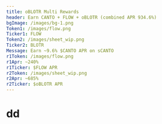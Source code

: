 ```yaml
---
title: oBLOTR Multi Rewards
header: Earn CANTO + FLOW + oBLOTR (combined APR 934.6%)
bgImage: /images/bg-1.png
Token1: /images/flow.png
Ticker1: FLOW
Token2: /images/sheet_wip.png
Ticker2: BLOTR
Message: Earn ~9.6% $CANTO APR on sCANTO
r1Token: /images/flow.png
r1Apr: ~240%
r1Ticker: $FLOW APR
r2Token: /images/sheet_wip.png
r2Apr: ~685%
r2Ticker: $oBLOTR APR
---
```

# d﻿d